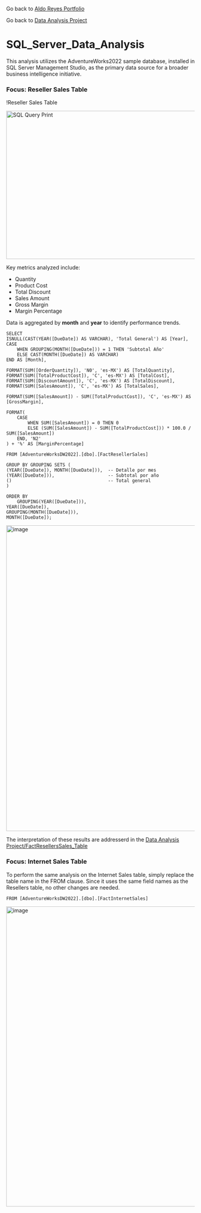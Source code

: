 Go back to [Aldo Reyes Portfolio](https://aldoreyes84.github.io/AldoReyes.github.io/)

Go back to [Data Analysis Project](https://github.com/AldoReyes84/Data-Analisys_For-AdventureWorksDW2022_SQL_PowerBI_Python_Excel/tree/main)

# SQL_Server_Data_Analysis

This analysis utilizes the AdventureWorks2022 sample database, installed in SQL Server Management Studio, as the primary data source for a broader business intelligence initiative.

### Focus: Reseller Sales Table

!Reseller Sales Table  

<img width="717" height="395" alt="SQL Query Print" src="https://github.com/user-attachments/assets/45c5baed-0a9d-4669-abbf-5d7adfb0bb46" />

Key metrics analyzed include:

- Quantity  
- Product Cost  
- Total Discount  
- Sales Amount  
- Gross Margin  
- Margin Percentage  

Data is aggregated by **month** and **year** to identify performance trends.

    SELECT 
    ISNULL(CAST(YEAR([DueDate]) AS VARCHAR), 'Total General') AS [Year],
    CASE 
        WHEN GROUPING(MONTH([DueDate])) = 1 THEN 'Subtotal Año'
        ELSE CAST(MONTH([DueDate]) AS VARCHAR)
    END AS [Month],
        
    FORMAT(SUM([OrderQuantity]), 'N0', 'es-MX') AS [TotalQuantity],
    FORMAT(SUM([TotalProductCost]), 'C', 'es-MX') AS [TotalCost],
    FORMAT(SUM([DiscountAmount]), 'C', 'es-MX') AS [TotalDiscount],
    FORMAT(SUM([SalesAmount]), 'C', 'es-MX') AS [TotalSales],

    FORMAT(SUM([SalesAmount]) - SUM([TotalProductCost]), 'C', 'es-MX') AS [GrossMargin],
    
    FORMAT(
        CASE 
            WHEN SUM([SalesAmount]) = 0 THEN 0
            ELSE (SUM([SalesAmount]) - SUM([TotalProductCost])) * 100.0 / SUM([SalesAmount])
        END, 'N2'
    ) + '%' AS [MarginPercentage]

    FROM [AdventureWorksDW2022].[dbo].[FactResellerSales]

    GROUP BY GROUPING SETS (
    (YEAR([DueDate]), MONTH([DueDate])),  -- Detalle por mes
    (YEAR([DueDate])),                    -- Subtotal por año
    ()                                    -- Total general
    )

    ORDER BY 
        GROUPING(YEAR([DueDate])), 
    YEAR([DueDate]), 
    GROUPING(MONTH([DueDate])), 
    MONTH([DueDate]);

<img width="702" height="815" alt="image" src="https://github.com/user-attachments/assets/67f7927f-ed9c-4c80-9660-9ec214d78c31" />


The interpretation of these results are addresserd in the [Data Analysis Project/FactResellersSales_Table](https://github.com/AldoReyes84/Data-Analisys_For-AdventureWorksDW2022_SQL_PowerBI_Python_Excel/tree/main#factresellerssales-table) 

### Focus: Internet Sales Table

To perform the same analysis on the Internet Sales table, simply replace the table name in the FROM clause. Since it uses the same field names as the Resellers table, no other changes are needed.

    FROM [AdventureWorksDW2022].[dbo].[FactInternetSales]

<img width="690" height="800" alt="image" src="https://github.com/user-attachments/assets/7162fa52-ffd8-439f-b3e5-b0ee66fcb03a" />

